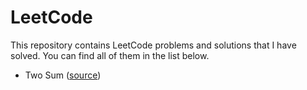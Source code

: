 # LeetCode
This repository contains LeetCode problems and solutions that I have solved. You can find all of them in the list below.

- Two Sum ([source](problems/1-two-sum.md))